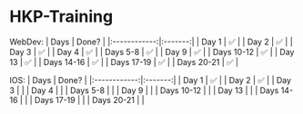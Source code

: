 # HKP-Training

WebDev:
| Days       | Done? |
|:------------:|:-------:|
| Day 1      |   ✅    |
| Day 2      |   ✅    |
| Day 3      |   ✅    |
| Day 4      |   ✅    |
| Days 5-8   |   ✅    |
| Day 9      |   ✅    |
| Days 10-12 |   ✅    |
| Day 13     |   ✅    |
| Days 14-16 |   ✅    |
| Days 17-19 |   ✅    |
| Days 20-21 |   ✅    |

IOS:
| Days       | Done? |
|:------------:|:-------:|
| Day 1      |   ✅    |
| Day 2      |   ✅    |
| Day 3      |       |
| Day 4      |       |
| Days 5-8   |       |
| Day 9      |       |
| Days 10-12 |       |
| Day 13     |       |
| Days 14-16 |       |
| Days 17-19 |       |
| Days 20-21 |       |
